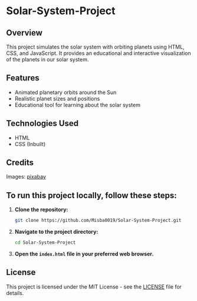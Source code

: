 # Solar-System-Project
## Overview
This project simulates the solar system with orbiting planets using HTML, CSS, and JavaScript. It provides an educational and interactive visualization of the planets in our solar system.

## Features
- Animated planetary orbits around the Sun
- Realistic planet sizes and positions
-  Educational tool for learning about the solar system

## Technologies Used
- HTML
- CSS (Inbuilt)

## Credits
Images: [pixabay](pixabay.com)

## To run this project locally, follow these steps:
1. **Clone the repository:**
    ```bash
    git clone https://github.com/Misba0019/Solar-System-Project.git
    ```

2. **Navigate to the project directory:**
    ```bash
    cd Solar-System-Project
    ```

3. **Open the `index.html` file in your preferred web browser.**

## License
This project is licensed under the MIT License - see the [LICENSE](LICENSE.txt) file for details.
